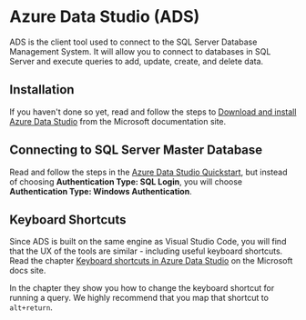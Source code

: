 # Azure Data Studio (ADS)

ADS is the client tool used to connect to the SQL Server Database Management System. It will allow you to connect to databases in SQL Server and execute queries to add, update, create, and delete data.

## Installation

If you haven't done so yet, read and follow the steps to [Download and install Azure Data Studio](https://docs.microsoft.com/en-us/sql/azure-data-studio/download?view=sql-server-2017) from the Microsoft documentation site.

## Connecting to SQL Server Master Database

Read and follow the steps in the [Azure Data Studio Quickstart](https://docs.microsoft.com/en-us/sql/azure-data-studio/quickstart-sql-server?view=sql-server-2017), but instead of choosing **Authentication Type: SQL Login**, you will choose **Authentication Type: Windows Authentication**.

## Keyboard Shortcuts

Since ADS is built on the same engine as Visual Studio Code, you will find that the UX of the tools are similar - including useful keyboard shortcuts. Read the chapter [Keyboard shortcuts in Azure Data Studio](https://docs.microsoft.com/en-us/sql/azure-data-studio/keyboard-shortcuts?view=sql-server-2017) on the Microsoft docs site.

In the chapter they show you how to change the keyboard shortcut for running a query. We highly recommend that you map that shortcut to `alt+return`.
